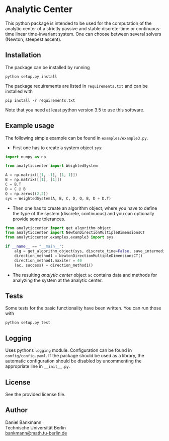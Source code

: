 # Analytic Center

This python package is intended to be used for the computation of the analytic center of a strictly passive and stable discrete-time or continuous-time linear time-invariant system.
One can choose between several solvers (Newton, steepest ascent).

## Installation
The package can be installed by running

`python setup.py install`

The package requirements are listed in `requirements.txt` and can be installed with 

`pip install -r requirements.txt`

Note that you need at least python version 3.5 to use this software.


## Example usage
The following simple example can be found in `examples/example3.py`.
* First one has to create a system object `sys`:

```python
import numpy as np

from analyticcenter import WeightedSystem

A = np.matrix([[1, -1], [1, 1]])
B = np.matrix([[1], [1]])
C = B.T
D = C @ B
Q = np.zeros((2,2))
sys = WeightedSystem(A, B, C, D, Q, B, D + D.T)
```

* Then one has to create an algorithm object, where you have to define the type of the system (discrete, continuous) and you can optionally provide some tolerances.

```python
from analyticcenter import get_algorithm_object
from analyticcenter import NewtonDirectionMultipleDimensionsCT
from analyticcenter.examples.example3 import sys

if __name__ == "__main__":
    alg = get_algorithm_object(sys, discrete_time=False, save_intermediate=True, abs_tol=9e-12)
    direction_method1 = NewtonDirectionMultipleDimensionsCT()
    direction_method1.maxiter = 40
    (ac, success) = direction_method1()
```

* The resulting _analytic center_ object `ac` contains data and methods for analyzing the system at the analytic center.

## Tests
Some tests for the basic functionality have been written. You can run those with 

`python setup.py test`

## Logging
Uses pythons `logging` module. Configuration can be found in `config/config.yaml`. If the package should be used as a library, the automatic configuration should be disabled by uncommenting the appropriate line in `__init__.py`.
## License
See the provided license file.

## Author
Daniel Bankmann\
Technische Universität Berlin\
bankmann@math.tu-berlin.de
